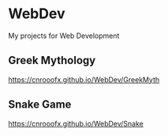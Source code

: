 # WebDev
My projects for Web Development

## Greek Mythology

https://cnrooofx.github.io/WebDev/GreekMyth

## Snake Game

https://cnrooofx.github.io/WebDev/Snake

